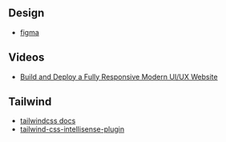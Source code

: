 ## Design

- [figma](<https://www.figma.com/design/ZdHxq0zs2s9gKQ5LSEKOIC/Travel-Website-Landing-Page-(Community)?node-id=0-1&t=KFT2Tem8k56CXitl-0>)

## Videos

- [Build and Deploy a Fully Responsive Modern UI/UX Website](https://www.youtube.com/watch?v=cuzw4vL1z5E&ab_channel=JavaScriptMastery)

## Tailwind

- [tailwindcss docs](https://tailwindcss.com/docs/installation)
- [tailwind-css-intellisense-plugin](https://stackoverflow.com/questions/61343447/my-tailwind-css-intellisense-plugin-just-isnt-working-on-my-vscode)
